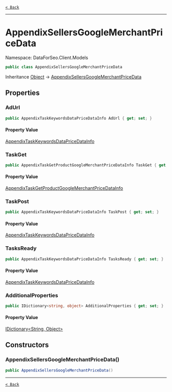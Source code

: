 [`< Back`](./)

---

# AppendixSellersGoogleMerchantPriceData

Namespace: DataForSeo.Client.Models

```csharp
public class AppendixSellersGoogleMerchantPriceData
```

Inheritance [Object](https://docs.microsoft.com/en-us/dotnet/api/system.object) → [AppendixSellersGoogleMerchantPriceData](./dataforseo.client.models.appendixsellersgooglemerchantpricedata)

## Properties

### **AdUrl**

```csharp
public AppendixTaskKeywordsDataPriceDataInfo AdUrl { get; set; }
```

#### Property Value

[AppendixTaskKeywordsDataPriceDataInfo](./dataforseo.client.models.appendixtaskkeywordsdatapricedatainfo)<br>

### **TaskGet**

```csharp
public AppendixTaskGetProductGoogleMerchantPriceDataInfo TaskGet { get; set; }
```

#### Property Value

[AppendixTaskGetProductGoogleMerchantPriceDataInfo](./dataforseo.client.models.appendixtaskgetproductgooglemerchantpricedatainfo)<br>

### **TaskPost**

```csharp
public AppendixTaskKeywordsDataPriceDataInfo TaskPost { get; set; }
```

#### Property Value

[AppendixTaskKeywordsDataPriceDataInfo](./dataforseo.client.models.appendixtaskkeywordsdatapricedatainfo)<br>

### **TasksReady**

```csharp
public AppendixTaskKeywordsDataPriceDataInfo TasksReady { get; set; }
```

#### Property Value

[AppendixTaskKeywordsDataPriceDataInfo](./dataforseo.client.models.appendixtaskkeywordsdatapricedatainfo)<br>

### **AdditionalProperties**

```csharp
public IDictionary<string, object> AdditionalProperties { get; set; }
```

#### Property Value

[IDictionary&lt;String, Object&gt;](https://docs.microsoft.com/en-us/dotnet/api/system.collections.generic.idictionary-2)<br>

## Constructors

### **AppendixSellersGoogleMerchantPriceData()**

```csharp
public AppendixSellersGoogleMerchantPriceData()
```

---

[`< Back`](./)
